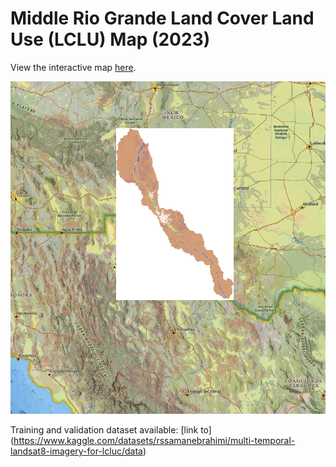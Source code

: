 # Middle Rio Grande Land Cover Land Use (LCLU) Map (2023)

View the interactive map [here](https://asu.maps.arcgis.com/home/webmap/viewer.html?webmap=7a58581ed3a142dab961bd18f0d0aa11).

![Interactive Map](https://github.com/waterdmd/Semantic_segmentation_for_LCLUC/blob/main/images/MAP.jpg)

Training and validation dataset available: [link to] (https://www.kaggle.com/datasets/rssamanebrahimi/multi-temporal-landsat8-imagery-for-lcluc/data)
